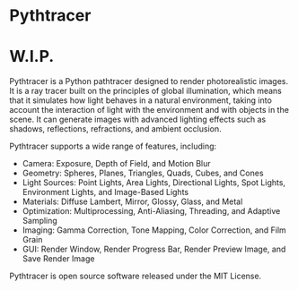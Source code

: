 # Pythtracer

# W.I.P.

Pythtracer is a Python pathtracer designed to render photorealistic images. It is a ray tracer built on the principles of global illumination, which means that it simulates how light behaves in a natural environment, taking into account the interaction of light with the environment and with objects in the scene. It can generate images with advanced lighting effects such as shadows, reflections, refractions, and ambient occlusion.

Pythtracer supports a wide range of features, including:

- Camera: Exposure, Depth of Field, and Motion Blur
- Geometry: Spheres, Planes, Triangles, Quads, Cubes, and Cones
- Light Sources: Point Lights, Area Lights, Directional Lights, Spot Lights, Environment Lights, and Image-Based Lights
- Materials: Diffuse Lambert, Mirror, Glossy, Glass, and Metal
- Optimization: Multiprocessing, Anti-Aliasing, Threading, and Adaptive Sampling 
- Imaging: Gamma Correction, Tone Mapping, Color Correction, and Film Grain
- GUI: Render Window, Render Progress Bar, Render Preview Image, and Save Render Image

Pythtracer is open source software released under the MIT License.
